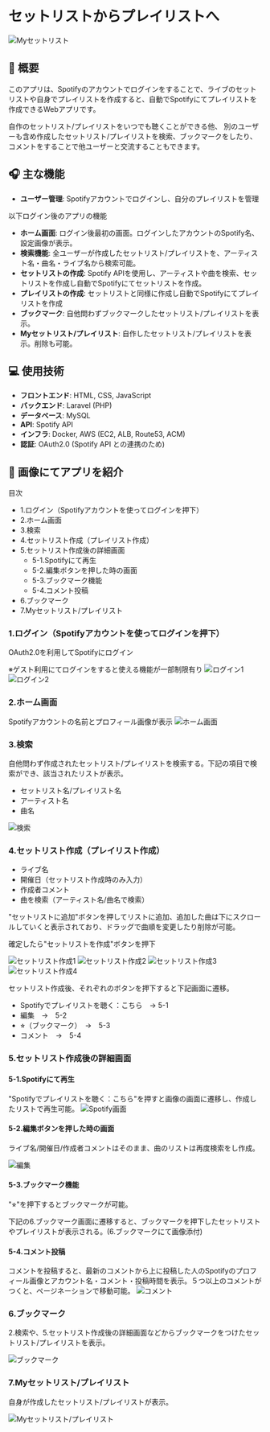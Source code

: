 # セットリストからプレイリストへ


![Myセットリスト](img/Myセットリスト:プレイリスト１.png)
## 📝 概要
このアプリは、Spotifyのアカウントでログインをすることで、ライブのセットリストや自身でプレイリストを作成すると、自動でSpotifyにてプレイリストを作成できるWebアプリです。  

自作のセットリスト/プレイリストをいつでも聴くことができる他、
別のユーザーも含め作成したセットリスト/プレイリストを検索、ブックマークをしたり、コメントをすることで他ユーザーと交流することもできます。
  


## 🎧 主な機能

- **ユーザー管理**: Spotifyアカウントでログインし、自分のプレイリストを管理

以下ログイン後のアプリの機能
- **ホーム画面**: ログイン後最初の画面。ログインしたアカウントのSpotify名、設定画像が表示。
- **検索機能**: 全ユーザーが作成したセットリスト/プレイリストを、アーティスト名・曲名・ライブ名から検索可能。
- **セットリストの作成**: Spotify APIを使用し、アーティストや曲を検索、セットリストを作成し自動でSpotifyにてセットリストを作成。
- **プレイリストの作成**: セットリストと同様に作成し自動でSpotifyにてプレイリストを作成  
- **ブックマーク**: 自他問わずブックマークしたセットリスト/プレイリストを表示。
- **Myセットリスト/プレイリスト**: 自作したセットリスト/プレイリストを表示。削除も可能。



## 💻 使用技術
- **フロントエンド**: HTML, CSS, JavaScript
- **バックエンド**: Laravel (PHP)
- **データベース**: MySQL
- **API**: Spotify API
- **インフラ**: Docker, AWS (EC2, ALB, Route53, ACM)
- **認証**: OAuth2.0 (Spotify API との連携のため)



## 📸 画像にてアプリを紹介
目次
- 1.ログイン（Spotifyアカウントを使ってログインを押下）
- 2.ホーム画面
- 3.検索
- 4.セットリスト作成（プレイリスト作成）
- 5.セットリスト作成後の詳細画面
  - 5-1.Spotifyにて再生
  - 5-2.編集ボタンを押した時の画面
  - 5-3.ブックマーク機能
  - 5-4.コメント投稿
- 6.ブックマーク
- 7.Myセットリスト/プレイリスト


### 1.ログイン（Spotifyアカウントを使ってログインを押下）
OAuth2.0を利用してSpotifyにログイン

※ゲスト利用にてログインをすると使える機能が一部制限有り
![ログイン1](img/ログイン画面１.png)
![ログイン2](img/ログイン画面２.png)


### 2.ホーム画面
Spotifyアカウントの名前とプロフィール画像が表示
![ホーム画面](img/ホーム画面.png)


### 3.検索
自他問わず作成されたセットリスト/プレイリストを検索する。下記の項目で検索ができ、該当されたリストが表示。
- セットリスト名/プレイリスト名
- アーティスト名
- 曲名

![検索](img/検索.png)


### 4.セットリスト作成（プレイリスト作成）
- ライブ名
- 開催日（セットリスト作成時のみ入力）
- 作成者コメント
- 曲を検索（アーティスト名/曲名で検索）

"セットリストに追加"ボタンを押してリストに追加、追加した曲は下にスクロールしていくと表示されており、ドラッグで曲順を変更したり削除が可能。

確定したら"セットリストを作成"ボタンを押下

![セットリスト作成1](img/セットリスト作成１.png)
![セットリスト作成2](img/セットリスト作成２.png)
![セットリスト作成3](img/セットリスト作成３.png)
![セットリスト作成4](img/セットリスト作成４.png)

セットリスト作成後、それぞれのボタンを押下すると下記画面に遷移。
- Spotifyでプレイリストを聴く：こちら　→ 5-1
- 編集　→　5-2
- ⭐︎（ブックマーク）　→　5-3
- コメント　→　5-4


### 5.セットリスト作成後の詳細画面

#### 5-1.Spotifyにて再生
"Spotifyでプレイリストを聴く：こちら"を押すと画像の画面に遷移し、作成したリストで再生可能。
![Spotify画面](img/セットリストSpotify画面.png)


#### 5-2.編集ボタンを押した時の画面
ライブ名/開催日/作成者コメントはそのまま、曲のリストは再度検索をし作成。

![編集](img/セットリスト編集.png)


#### 5-3.ブックマーク機能
"⭐︎"を押下するとブックマークが可能。

下記の6.ブックマーク画面に遷移すると、ブックマークを押下したセットリストやプレイリストが表示される。(6.ブックマークにて画像添付)


#### 5-4.コメント投稿
コメントを投稿すると、最新のコメントから上に投稿した人のSpotifyのプロフィール画像とアカウント名・コメント・投稿時間を表示。５つ以上のコメントがつくと、ページネーションで移動可能。
![コメント](img/コメント.png)


### 6.ブックマーク
2.検索や、5.セットリスト作成後の詳細画面などからブックマークをつけたセットリスト/プレイリストを表示。

![ブックマーク](img/ブックマーク.png)


### 7.Myセットリスト/プレイリスト
自身が作成したセットリスト/プレイリストが表示。

![Myセットリスト/プレイリスト](img/セットリスト・プレイリスト一覧.png)


